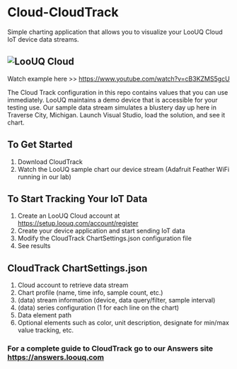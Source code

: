 # Cloud-CloudTrack
 Simple charting application that allows you to visualize your LooUQ Cloud IoT device data streams.
 
![LooUQ Cloud](https://drive.google.com/uc?id=1lWjYY4PHnL0jU3J_aOx5PZHbRjnhVWXe)
----

Watch example here >> https://www.youtube.com/watch?v=cB3KZMS5gcU

The Cloud Track configuration in this repo contains values that you can use immediately. LooUQ maintains a demo device that is accessible for your testing use. Our sample data stream simulates a blustery day up here in Traverse City, Michigan. Launch Visual Studio, load the solution, and see it chart.
 
## To Get Started
1. Download CloudTrack
2. Watch the LooUQ sample chart our device stream (Adafruit Feather WiFi running in our lab)

## To Start Tracking Your IoT Data
1. Create an LooUQ Cloud account at https://setup.loouq.com/account/register 
2. Create your device application and start sending IoT data 
3. Modify the CloudTrack ChartSettings.json configuration file
4. See results


## CloudTrack ChartSettings.json
1. Cloud account to retrieve data stream
2. Chart profile (name, time info, sample count, etc.)
3. (data) stream information (device, data query/filter, sample interval)
4. (data) series configuration (1 for each line on the chart)
 1. Data element path
 2. Optional elements such as color, unit description, designate for min/max value tracking, etc.



### For a complete guide to CloudTrack go to our Answers site <https://answers.loouq.com> 
